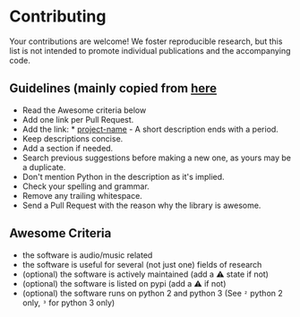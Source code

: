# Contributing

Your contributions are welcome! We foster reproducible research, 
but this list is not intended to promote individual publications 
and the accompanying code. 

## Guidelines (mainly copied from [here](https://github.com/vinta/awesome-python/blob/master/CONTRIBUTING.md)

* Read the Awesome criteria below
* Add one link per Pull Request.
* Add the link: * [project-name](http://example.com/) - A short description ends with a period.
* Keep descriptions concise.
* Add a section if needed.
* Search previous suggestions before making a new one, as yours may be a duplicate.
* Don't mention Python in the description as it's implied.
* Check your spelling and grammar.
* Remove any trailing whitespace.
* Send a Pull Request with the reason why the library is awesome.

## Awesome Criteria

* the software is audio/music related
* the software is useful for several (not just one) fields of research
* (optional) the software is actively maintained (add a ⚠️ state if not)
* (optional) the software is listed on pypi (add a ⚠️ if not)
* (optional) the software runs on python 2 and python 3 (See `²` python 2 only, `³` for python 3 only)
